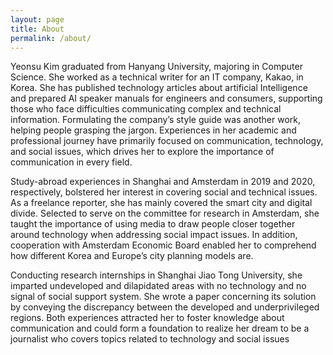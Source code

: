 ```yaml
---
layout: page
title: About
permalink: /about/
---
```


Yeonsu Kim graduated from Hanyang University, majoring in Computer Science. She worked as a technical writer for an IT company, Kakao, in Korea. She has published technology articles about artificial Intelligence and prepared AI speaker manuals for engineers and consumers, supporting those who face difficulties communicating complex and technical information. Formulating the company’s style guide was another work, helping people grasping the jargon. 
Experiences in her academic and professional journey have primarily focused on communication, technology, and social issues, which drives her to explore the importance of communication in every field.  

Study-abroad experiences in Shanghai and Amsterdam in 2019 and 2020, respectively, bolstered her interest in covering social and technical issues. As a freelance reporter, she has mainly covered the smart city and digital divide. Selected to serve on the committee for research in Amsterdam, she taught the importance of using media to draw people closer together around technology when addressing social impact issues. In addition, cooperation with Amsterdam Economic Board enabled her to comprehend how different Korea and Europe’s city planning models are. 

Conducting research internships in Shanghai Jiao Tong University, she imparted undeveloped and dilapidated areas with no technology and no signal of social support system. She wrote a paper concerning its solution by conveying the discrepancy between the developed and underprivileged regions. Both experiences attracted her to foster knowledge about communication and could form a foundation to realize her dream to be a journalist who covers topics related to technology and social issues
